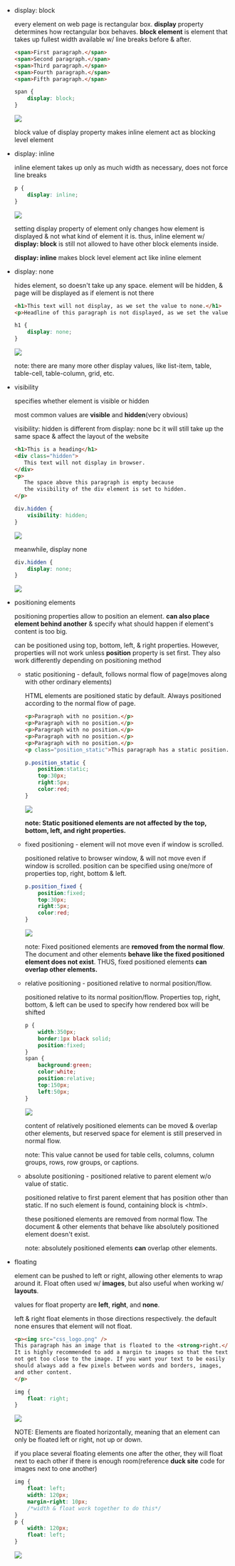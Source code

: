 -   display: block
    
    every element on web page is rectangular box. **display** property determines how rectangular box behaves. **block element** is element that takes up fullest width available w/ line breaks before & after.
    
    ```html
    <span>First paragraph.</span>
    <span>Second paragraph.</span>
    <span>Third paragraph.</span>
    <span>Fourth paragraph.</span>
    <span>Fifth paragraph.</span>
    ```
    
    ```css
    span {
    	display: block;
    }
    ```
    
    ![](https://s3.us-west-2.amazonaws.com/secure.notion-static.com/47dcb45c-d126-4024-892a-ffa4c42b1f81/Untitled.png?X-Amz-Algorithm=AWS4-HMAC-SHA256&X-Amz-Credential=AKIAT73L2G45O3KS52Y5%2F20210308%2Fus-west-2%2Fs3%2Faws4_request&X-Amz-Date=20210308T000422Z&X-Amz-Expires=86400&X-Amz-Signature=0da40b9c6a2e6947dbb2b9c6bd992086728ede88aa5213e82d940b0fe1ffea7f&X-Amz-SignedHeaders=host&response-content-disposition=filename%20%3D%22Untitled.png%22)
    
    block value of display property makes inline element act as blocking level element
    
-   display: inline
    
    inline element takes up only as much width as necessary, does not force line breaks
    
    ```css
    p {
    	display: inline;
    }
    ```
    
    ![](https://s3.us-west-2.amazonaws.com/secure.notion-static.com/1d589bfe-e7e5-4ae8-9a22-3c32525c552a/Untitled.png?X-Amz-Algorithm=AWS4-HMAC-SHA256&X-Amz-Credential=AKIAT73L2G45O3KS52Y5%2F20210308%2Fus-west-2%2Fs3%2Faws4_request&X-Amz-Date=20210308T000438Z&X-Amz-Expires=86400&X-Amz-Signature=74c844abc2068eccbb7917eea5a7ec8bea523fdad2b0e158ce68541774ac32a4&X-Amz-SignedHeaders=host&response-content-disposition=filename%20%3D%22Untitled.png%22)
    
    setting display property of element only changes how element is displayed & not what kind of element it is. thus, inline element w/ **display: block** is still not allowed to have other block elements inside.
    
    **display: inline** makes block level element act like inline element
    
-   display: none
    
    hides element, so doesn't take up any space. element will be hidden, & page will be displayed as if element is not there
    
    ```html
    <h1>This text will not display, as we set the value to none.</h1>
    <p>Headline of this paragraph is not displayed, as we set the value to none.</p>
    ```
    
    ```css
    h1 {
    	display: none;
    }
    ```
    
    ![](https://s3.us-west-2.amazonaws.com/secure.notion-static.com/bb93a36a-0709-422a-b4aa-747f4723c966/Untitled.png?X-Amz-Algorithm=AWS4-HMAC-SHA256&X-Amz-Credential=AKIAT73L2G45O3KS52Y5%2F20210308%2Fus-west-2%2Fs3%2Faws4_request&X-Amz-Date=20210308T000454Z&X-Amz-Expires=86400&X-Amz-Signature=3202ede56649e3b045af2d22f0406045fc537a998df37627dc21c287fa9d6b82&X-Amz-SignedHeaders=host&response-content-disposition=filename%20%3D%22Untitled.png%22)
    
    note: there are many more other display values, like list-item, table, table-cell, table-column, grid, etc.
    
-   visibility
    
    specifies whether element is visible or hidden
    
    most common values are **visible** and **hidden**(very obvious)
    
    visibility: hidden is different from display: none bc it will still take up the same space & affect the layout of the website
    
    ```html
    <h1>This is a heading</h1>
    <div class="hidden">
       This text will not display in browser.
    </div>
    <p>
       The space above this paragraph is empty because 
       the visibility of the div element is set to hidden.
    </p>
    ```
    
    ```css
    div.hidden {
    	visibility: hidden;
    }
    ```
    
    ![](https://s3.us-west-2.amazonaws.com/secure.notion-static.com/32ac29d8-2b66-4b79-899a-0749e867a6a2/Untitled.png?X-Amz-Algorithm=AWS4-HMAC-SHA256&X-Amz-Credential=AKIAT73L2G45O3KS52Y5%2F20210308%2Fus-west-2%2Fs3%2Faws4_request&X-Amz-Date=20210308T000517Z&X-Amz-Expires=86400&X-Amz-Signature=da0377268e186f56f776961bf36639b560090be6834f404d04ec57b479f09cdb&X-Amz-SignedHeaders=host&response-content-disposition=filename%20%3D%22Untitled.png%22)
    
    meanwhile, display none
    
    ```css
    div.hidden {
    	display: none;
    }
    ```
    
    ![](https://s3.us-west-2.amazonaws.com/secure.notion-static.com/0d436fce-0c1f-489a-ad18-6bbc59c5f2f4/Untitled.png?X-Amz-Algorithm=AWS4-HMAC-SHA256&X-Amz-Credential=AKIAT73L2G45O3KS52Y5%2F20210308%2Fus-west-2%2Fs3%2Faws4_request&X-Amz-Date=20210308T000531Z&X-Amz-Expires=86400&X-Amz-Signature=3b4b7e4342073616bc6045c0c9a6877aeafd10f1a78b76906cbdb3c87425cab2&X-Amz-SignedHeaders=host&response-content-disposition=filename%20%3D%22Untitled.png%22)
    
-   positioning elements
    
    positioning properties allow to position an element. **can also place element behind another** & specify what should happen if element's content is too big.
    
    can be positioned using top, bottom, left, & right properties. However, properties will not work unless **position** property is set first. They also work differently depending on positioning method
    
    -   static positioning - default, follows normal flow of page(moves along with other ordinary elements)
        
        HTML elements are positioned static by default. Always positioned according to the normal flow of page.
        
        ```html
        <p>Paragraph with no position.</p>
        <p>Paragraph with no position.</p>
        <p>Paragraph with no position.</p>
        <p>Paragraph with no position.</p>
        <p>Paragraph with no position.</p>
        <p class="position_static">This paragraph has a static position.</p>
        ```
        
        ```css
        p.position_static {
        	position:static;
        	top:30px;
        	right:5px;
        	color:red;
        }
        ```
        
        ![](https://s3.us-west-2.amazonaws.com/secure.notion-static.com/cae41c31-8846-4b3b-ac82-d15972ac463f/Untitled.png?X-Amz-Algorithm=AWS4-HMAC-SHA256&X-Amz-Credential=AKIAT73L2G45O3KS52Y5%2F20210308%2Fus-west-2%2Fs3%2Faws4_request&X-Amz-Date=20210308T000554Z&X-Amz-Expires=86400&X-Amz-Signature=f3dc786a2c29b5f12333ae16549701a5aaa911b65c739d009e86d0463f408a59&X-Amz-SignedHeaders=host&response-content-disposition=filename%20%3D%22Untitled.png%22)
        
        **note: Static positioned elements are not affected by the top, bottom, left, and right properties.**
        
    -   fixed positioning - element will not move even if window is scrolled.
        
        positioned relative to browser window, & will not move even if window is scrolled. position can be specified using one/more of properties top, right, bottom & left.
        
        ```css
        p.position_fixed {
        	position:fixed;
        	top:30px;
        	right:5px;
        	color:red;
        }
        ```
        
        ![](https://s3.us-west-2.amazonaws.com/secure.notion-static.com/c773cb8b-66b8-4620-ba73-5b059f397c48/Untitled.png?X-Amz-Algorithm=AWS4-HMAC-SHA256&X-Amz-Credential=AKIAT73L2G45O3KS52Y5%2F20210308%2Fus-west-2%2Fs3%2Faws4_request&X-Amz-Date=20210308T000621Z&X-Amz-Expires=86400&X-Amz-Signature=3b9e8c841fd5769e97da83b921df40570fce5afb2566cc1da1cbdfa52ea0a26d&X-Amz-SignedHeaders=host&response-content-disposition=filename%20%3D%22Untitled.png%22)
        
        note: Fixed positioned elements are **removed from the normal flow**. The document and other elements **behave like the fixed positioned element does not exist**. THUS, fixed positioned elements **can overlap other elements.**
        
    -   relative positioning - positioned relative to normal position/flow.
        
        positioned relative to its normal position/flow. Properties top, right, bottom, & left can be used to specify how rendered box will be shifted
        
        ```css
        p {
        	width:350px;
        	border:1px black solid;
        	position:fixed;
        }
        span {
        	background:green;
        	color:white;
        	position:relative;
        	top:150px;
        	left:50px;
        }
        ```
        
        ![](https://s3.us-west-2.amazonaws.com/secure.notion-static.com/b9844367-bbc7-47f7-be6a-bc8129e641e9/Untitled.png?X-Amz-Algorithm=AWS4-HMAC-SHA256&X-Amz-Credential=AKIAT73L2G45O3KS52Y5%2F20210308%2Fus-west-2%2Fs3%2Faws4_request&X-Amz-Date=20210308T000645Z&X-Amz-Expires=86400&X-Amz-Signature=bbaf3373ec8a18e79b5556e073e4edfc1374a3acffae1fa9b458108543acce05&X-Amz-SignedHeaders=host&response-content-disposition=filename%20%3D%22Untitled.png%22)
        
        content of relatively positioned elements can be moved & overlap other elements, but reserved space for element is still preserved in normal flow.
        
        note: This value cannot be used for table cells, columns, column groups, rows, row groups, or captions.
        
    -   absolute positioning - positioned relative to parent element w/o value of static.
        
        positioned relative to first parent element that has position other than static. If no such element is found, containing block is \<html>.
        
        these positioned elements are removed from normal flow. The document & other elements that behave like absolutely positioned element doesn't exist.
        
        note: absolutely positioned elements **can** overlap other elements.
        
-   floating
    
    element can be pushed to left or right, allowing other elements to wrap around it. Float often used w/ **images**, but also useful when working w/ **layouts**.
    
    values for float property are **left**, **right**, and **none**.
    
    left & right float elements in those directions respectively. the default none ensures that element will not float.
    
    ```html
    <p><img src="css_logo.png" />
    This paragraph has an image that is floated to the <strong>right.</strong> 
    It is highly recommended to add a margin to images so that the text does 
    not get too close to the image. If you want your text to be easily read, you 
    should always add a few pixels between words and borders, images, 
    and other content. 
    </p>
    ```
    
    ```css
    img {
    	float: right;
    }
    ```
    
    ![](https://s3.us-west-2.amazonaws.com/secure.notion-static.com/c71a47eb-4dba-4166-b881-12cc4655b1b2/Untitled.png?X-Amz-Algorithm=AWS4-HMAC-SHA256&X-Amz-Credential=AKIAT73L2G45O3KS52Y5%2F20210308%2Fus-west-2%2Fs3%2Faws4_request&X-Amz-Date=20210308T000725Z&X-Amz-Expires=86400&X-Amz-Signature=a2d34379b5150edda8435faec76123734ba30f5dd017e9093e102af17aabfaef&X-Amz-SignedHeaders=host&response-content-disposition=filename%20%3D%22Untitled.png%22)
    
    NOTE: Elements are floated horizontally, meaning that an element can only be floated left or right, not up or down.
    
    if you place several floating elements one after the other, they will float next to each other if there is enough room(reference **duck site** code for images next to one another)
    
    ```css
    img {
    	float: left;
    	width: 120px;
    	margin-right: 10px;
    	/*width & float work together to do this*/
    }
    p {
    	width: 120px;
    	float: left;
    }
    ```
    
    ![](https://s3.us-west-2.amazonaws.com/secure.notion-static.com/0e247587-c7be-4664-9a79-4eb96efbcafb/Untitled.png?X-Amz-Algorithm=AWS4-HMAC-SHA256&X-Amz-Credential=AKIAT73L2G45O3KS52Y5%2F20210308%2Fus-west-2%2Fs3%2Faws4_request&X-Amz-Date=20210308T000740Z&X-Amz-Expires=86400&X-Amz-Signature=d600fb657478e91bc0245998998e86f04a42c4311a8e5150828d34fbc8516807&X-Amz-SignedHeaders=host&response-content-disposition=filename%20%3D%22Untitled.png%22)